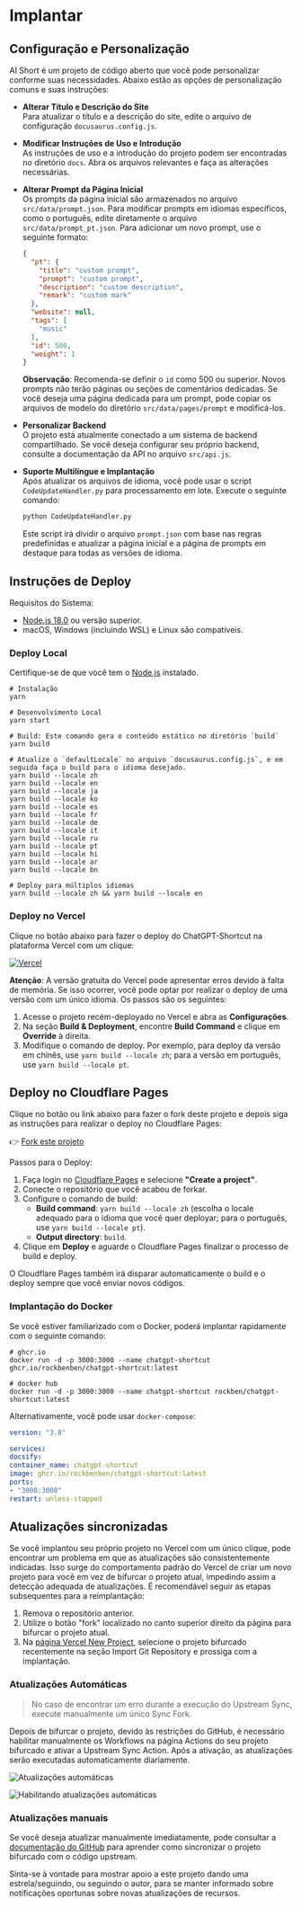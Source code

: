 # Implantar

## Configuração e Personalização

AI Short é um projeto de código aberto que você pode personalizar conforme suas necessidades. Abaixo estão as opções de personalização comuns e suas instruções:

- **Alterar Título e Descrição do Site**  
  Para atualizar o título e a descrição do site, edite o arquivo de configuração `docusaurus.config.js`.

- **Modificar Instruções de Uso e Introdução**  
  As instruções de uso e a introdução do projeto podem ser encontradas no diretório `docs`. Abra os arquivos relevantes e faça as alterações necessárias.

- **Alterar Prompt da Página Inicial**  
  Os prompts da página inicial são armazenados no arquivo `src/data/prompt.json`. Para modificar prompts em idiomas específicos, como o português, edite diretamente o arquivo `src/data/prompt_pt.json`. Para adicionar um novo prompt, use o seguinte formato:

  ```json
  {
    "pt": {
      "title": "custom prompt",
      "prompt": "custom prompt",
      "description": "custom description",
      "remark": "custom mark"
    },
    "website": null,
    "tags": [
      "music"
    ],
    "id": 500, 
    "weight": 1
  }
  ```

  **Observação**: Recomenda-se definir o `id` como 500 ou superior. Novos prompts não terão páginas ou seções de comentários dedicadas. Se você deseja uma página dedicada para um prompt, pode copiar os arquivos de modelo do diretório `src/data/pages/prompt` e modificá-los.

- **Personalizar Backend**  
  O projeto está atualmente conectado a um sistema de backend compartilhado. Se você deseja configurar seu próprio backend, consulte a documentação da API no arquivo `src/api.js`.

- **Suporte Multilíngue e Implantação**  
  Após atualizar os arquivos de idioma, você pode usar o script `CodeUpdateHandler.py` para processamento em lote. Execute o seguinte comando:

  ```bash
  python CodeUpdateHandler.py
  ```

  Este script irá dividir o arquivo `prompt.json` com base nas regras predefinidas e atualizar a página inicial e a página de prompts em destaque para todas as versões de idioma.

## Instruções de Deploy

Requisitos do Sistema:

- [Node.js 18.0](https://nodejs.org/) ou versão superior.
- macOS, Windows (incluindo WSL) e Linux são compatíveis.

### Deploy Local

Certifique-se de que você tem o [Node.js](https://nodejs.org/) instalado.

```shell
# Instalação
yarn

# Desenvolvimento Local
yarn start

# Build: Este comando gera o conteúdo estático no diretório `build`
yarn build

# Atualize o `defaultLocale` no arquivo `docusaurus.config.js`, e em seguida faça o build para o idioma desejado.
yarn build --locale zh
yarn build --locale en
yarn build --locale ja
yarn build --locale ko
yarn build --locale es
yarn build --locale fr
yarn build --locale de
yarn build --locale it
yarn build --locale ru
yarn build --locale pt
yarn build --locale hi
yarn build --locale ar
yarn build --locale bn

# Deploy para múltiplos idiomas
yarn build --locale zh && yarn build --locale en
```

### Deploy no Vercel

Clique no botão abaixo para fazer o deploy do ChatGPT-Shortcut na plataforma Vercel com um clique:

[![Vercel](https://vercel.com/button)](https://vercel.com/new/clone?repository-url=https%3A%2F%2Fgithub.com%2Frockbenben%2FChatGPT-Shortcut%2Ftree%2Fmain)

**Atenção**: A versão gratuita do Vercel pode apresentar erros devido à falta de memória. Se isso ocorrer, você pode optar por realizar o deploy de uma versão com um único idioma. Os passos são os seguintes:

1. Acesse o projeto recém-deployado no Vercel e abra as **Configurações**.
2. Na seção **Build & Deployment**, encontre **Build Command** e clique em **Override** à direita.
3. Modifique o comando de deploy. Por exemplo, para deploy da versão em chinês, use `yarn build --locale zh`; para a versão em português, use `yarn build --locale pt`.

## Deploy no Cloudflare Pages

Clique no botão ou link abaixo para fazer o fork deste projeto e depois siga as instruções para realizar o deploy no Cloudflare Pages:

👉 [Fork este projeto](https://github.com/rockbenben/ChatGPT-Shortcut/fork)

Passos para o Deploy:

1. Faça login no [Cloudflare Pages](https://pages.cloudflare.com/) e selecione **"Create a project"**.
2. Conecte o repositório que você acabou de forkar.
3. Configure o comando de build:
   - **Build command**: `yarn build --locale zh` (escolha o locale adequado para o idioma que você quer deployar; para o português, use `yarn build --locale pt`).
   - **Output directory**: `build`.
4. Clique em **Deploy** e aguarde o Cloudflare Pages finalizar o processo de build e deploy.

O Cloudflare Pages também irá disparar automaticamente o build e o deploy sempre que você enviar novos códigos.

### Implantação do Docker

Se você estiver familiarizado com o Docker, poderá implantar rapidamente com o seguinte comando:

```shell
# ghcr.io
docker run -d -p 3000:3000 --name chatgpt-shortcut ghcr.io/rockbenben/chatgpt-shortcut:latest

# docker hub
docker run -d -p 3000:3000 --name chatgpt-shortcut rockben/chatgpt-shortcut:latest
```

Alternativamente, você pode usar `docker-compose`:

```yml
version: "3.8"

services:
docsify:
container_name: chatgpt-shortcut
image: ghcr.io/rockbenben/chatgpt-shortcut:latest
ports:
- "3000:3000"
restart: unless-stopped
```

## Atualizações sincronizadas

Se você implantou seu próprio projeto no Vercel com um único clique, pode encontrar um problema em que as atualizações são consistentemente indicadas. Isso surge do comportamento padrão do Vercel de criar um novo projeto para você em vez de bifurcar o projeto atual, impedindo assim a detecção adequada de atualizações. É recomendável seguir as etapas subsequentes para a reimplantação:

1. Remova o repositório anterior.
2. Utilize o botão "fork" localizado no canto superior direito da página para bifurcar o projeto atual.
3. Na [página Vercel New Project](https://vercel.com/new), selecione o projeto bifurcado recentemente na seção Import Git Repository e prossiga com a implantação.

### Atualizações Automáticas

> No caso de encontrar um erro durante a execução do Upstream Sync, execute manualmente um único Sync Fork.

Depois de bifurcar o projeto, devido às restrições do GitHub, é necessário habilitar manualmente os Workflows na página Actions do seu projeto bifurcado e ativar a Upstream Sync Action. Após a ativação, as atualizações serão executadas automaticamente diariamente.

![Atualizações automáticas](https://img.newzone.top/2023-05-19-11-57-59.png?imageMogr2/format/webp)

![Habilitando atualizações automáticas](https://img.newzone.top/2023-05-19-11-59-26.png?imageMogr2/format/webp)

### Atualizações manuais

Se você deseja atualizar manualmente imediatamente, pode consultar a [documentação do GitHub](https://docs.github.com/en/pull-requests/collaborating-with-pull-requests/working-with-forks/syncing-a-fork) para aprender como sincronizar o projeto bifurcado com o código upstream.

Sinta-se à vontade para mostrar apoio a este projeto dando uma estrela/seguindo, ou seguindo o autor, para se manter informado sobre notificações oportunas sobre novas atualizações de recursos.
